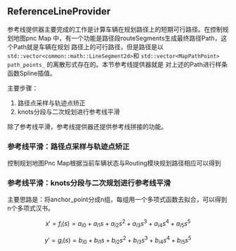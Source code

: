 ## ReferenceLineProvider
参考线提供器主要完成的工作是计算车辆在规划路径上的短期可行路径。在控制规划地图pnc Map
中，有一个功能是路径段routeSegments生成最终路径Path，这个Path就是车辆在规划
路径上的可行路径，但是路径是以`std::vector<common::math::LineSegment2d>`和
`std::vector<MapPathPoint> path_points_` 的离散形式存在的。本节参考线提供器就是
对上述的Path进行样条函数Spline插值。

主要步骤：
1. 路径点采样与轨迹点矫正
2. knots分段与二次规划进行参考线平滑

除了参考线平滑，参考线提供器还提供参考线拼接的功能。

### 参考线平滑：路径点采样与轨迹点矫正
控制规划地图Pnc Map根据当前车辆状态与Routing模块规划路径相应可以得到

### 参考线平滑：knots分段与二次规划进行参考线平滑
主要思路是：将anchor_point分成n组，每组用一个多项式函数去拟合，可以得到n个多项式汉书。

$$ x' = f_i(s) = a_{i0} + a_{i1}s + a_{i2}s^2 +a_{i3}s^3 + a_{i4}s^4 + a_{i5}s^5 $$

$$ y' = g_i(s) = b_{i0} + b_{i1}s + b_{i2}s^2 +b_{i3}s^3 + b_{i4}s^4 + b_{i5}s^5 $$